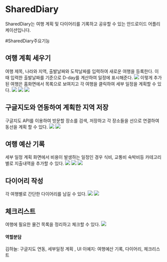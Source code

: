 # SharedDiary
SharedDiary는 여행 계획 및 다이어리를 기록하고 공유할 수 있는 안드로이드 어플리케이션입니다.

#SharedDiary주요기능

## 여행 계획 세우기
여행 제목, 나라와 지역, 출발날짜와 도착날짜를 입력하여 새로운 여행을 등록한다. 이 때 입력한 출발날짜를 기준으로 D-day를 계산하여 일정에 표시해준다.
<img src="/image/travel1">
이렇게 추가된 여행은 홈화면에서 목록으로 보여지고 각 여행을 클릭하여 세부 일정을 계획할 수 있다.
<img src="/image/home">
<img src="/image/travel2">
<img src="/image/travel3">


## 구글지도와 연동하여 계획한 지역 저장
구글지도 API를 이용하여 방문할 장소를 검색, 저장하고 각 장소들을 선으로 연결하여 동선을 계획 할 수 있다.
<img src="/image/map1">
<img src="/image/map2">


## 여행 예산 기록
세부 일정 계획 화면에서 비용이 발생하는 일정인 경우 식비, 교통비 숙박비등 카테고리별로 지출내역을 추가할 수 있다.
<img src="/image/travel3">
<img src="/image/cost1">
<img src="/image/cost2">


## 다이어리 작성
각 여행별로 간단한 다이어리를 남길 수 있다.
<img src="/image/diary1">
<img src="/image/diary2">


## 체크리스트
여행에 필요한 물건 목록을 정리하고 체크할 수 있다.
<img src="/image/check">

#### 역할분담
김하늘: 구글지도 연동, 세부일정 계획 , UI
이예지: 여행예산 기록, 다이어리, 체크리스트